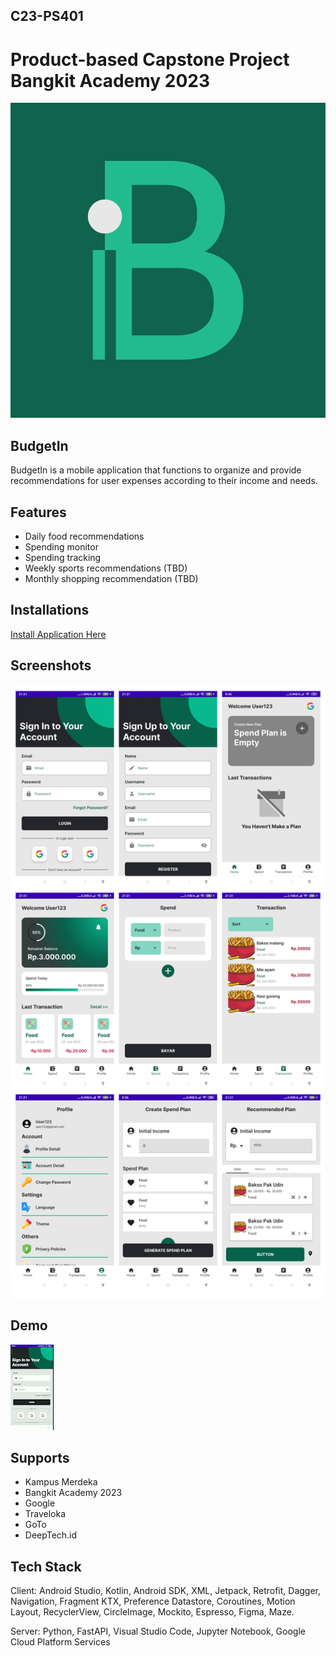 ## C23-PS401 
# Product-based Capstone Project Bangkit Academy 2023

![](https://github.com/BudgetInCapstone/.github/blob/main/logo%20budgetin.png)

## BudgetIn 
BudgetIn is a mobile application that functions to organize and provide recommendations for user expenses according to their income and needs.

## Features
- Daily food recommendations 
- Spending monitor  
- Spending tracking
- Weekly sports recommendations (TBD)
- Monthly shopping recommendation (TBD)

## Installations
[Install Application Here](https://drive.google.com/drive/u/1/folders/1i-b1UGRgoW5MPvIX_idX3Jn9RapsSIt2)
## Screenshots
![image](/apps/ss.png)
## Demo  
![video](/apps/video1.gif)
## Supports
- Kampus Merdeka
- Bangkit Academy 2023
- Google
- Traveloka
- GoTo
- DeepTech.id

## Tech Stack
Client: Android Studio, Kotlin, Android SDK, XML, Jetpack, Retrofit, Dagger, Navigation, Fragment KTX, Preference Datastore, Coroutines, Motion Layout, RecyclerView, CircleImage, Mockito, Espresso, Figma, Maze. 

Server: Python, FastAPI, Visual Studio Code, Jupyter Notebook, Google Cloud Platform Services


